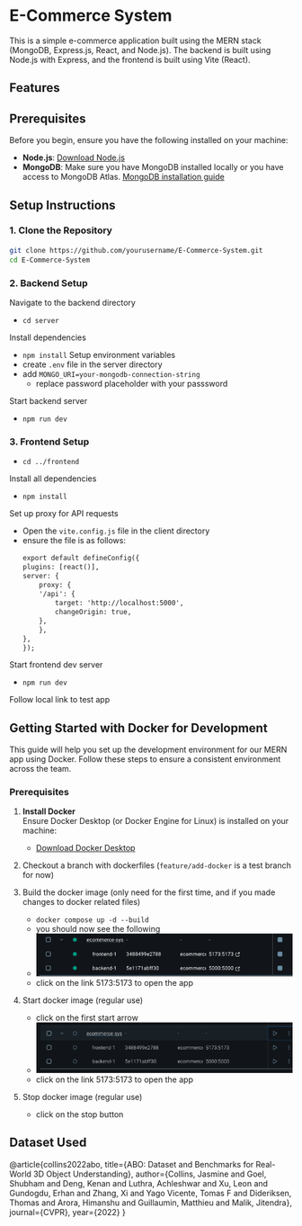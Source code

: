 # E-Commerce System

This is a simple e-commerce application built using the MERN stack (MongoDB, Express.js, React, and Node.js). The backend is built using Node.js with Express, and the frontend is built using Vite (React).

## Features


## Prerequisites

Before you begin, ensure you have the following installed on your machine:

- **Node.js**: [Download Node.js](https://nodejs.org/)
- **MongoDB**: Make sure you have MongoDB installed locally or you have access to MongoDB Atlas. [MongoDB installation guide](https://docs.mongodb.com/manual/installation/)

## Setup Instructions

### 1. Clone the Repository

```bash
git clone https://github.com/yourusername/E-Commerce-System.git
cd E-Commerce-System
```
### 2. Backend Setup
Navigate to the backend directory
- `cd server`

Install dependencies
- `npm install`
Setup environment variables
- create `.env` file in the server directory
- add `MONGO_URI=your-mongodb-connection-string`
    - replace password placeholder with your passsword   

Start backend server
- `npm run dev`
### 3. Frontend Setup
- `cd ../frontend`

Install all dependencies
- `npm install`

Set up proxy for API requests
- Open the `vite.config.js` file in the client directory
- ensure the file is as follows:
    ```
    export default defineConfig({
    plugins: [react()],
    server: {
        proxy: {
        '/api': {
            target: 'http://localhost:5000',
            changeOrigin: true,
        },
        },
    },
    });
    ```
Start frontend dev server
- `npm run dev`

Follow local link to test app

## Getting Started with Docker for Development

This guide will help you set up the development environment for our MERN app using Docker. Follow these steps to ensure a consistent environment across the team.

### Prerequisites
1. **Install Docker**  
   Ensure Docker Desktop (or Docker Engine for Linux) is installed on your machine:
   - [Download Docker Desktop](https://www.docker.com/products/docker-desktop/)

2. Checkout a branch with dockerfiles (`feature/add-docker` is a test branch for now)
3. Build the docker image (only need for the first time, and if you made changes to docker related files)
    - `docker compose up -d --build` 
    - you should now see the following
    - ![alt text](./img/image.png)
    - click on the link 5173:5173 to open the app
4. Start docker image (regular use)
    - click on the first start arrow
    - ![alt text](./img/image2.png)
    - click on the link 5173:5173 to open the app
5. Stop docker image (regular use)
    - click on the stop button

## Dataset Used
@article{collins2022abo,
  title={ABO: Dataset and Benchmarks for Real-World 3D Object Understanding},
  author={Collins, Jasmine and Goel, Shubham and Deng, Kenan and Luthra, Achleshwar and
          Xu, Leon and Gundogdu, Erhan and Zhang, Xi and Yago Vicente, Tomas F and
          Dideriksen, Thomas and Arora, Himanshu and Guillaumin, Matthieu and
          Malik, Jitendra},
  journal={CVPR},
  year={2022}
}